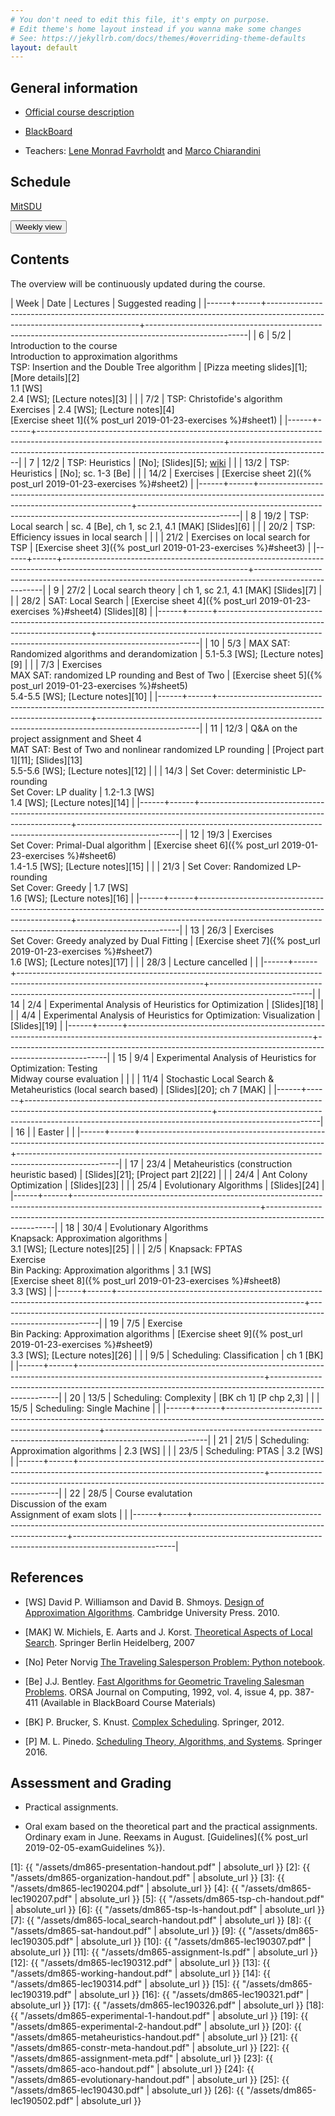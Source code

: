 ```yaml
---
# You don't need to edit this file, it's empty on purpose.
# Edit theme's home layout instead if you wanna make some changes
# See: https://jekyllrb.com/docs/themes/#overriding-theme-defaults
layout: default
---
```



## General information

- [Official course description](https://odinlister.sdu.dk/fagbesk/internkode/DM865/en)

- [BlackBoard](https://e-learn.sdu.dk/webapps/blackboard/execute/courseMain?course_id=_401855_1)

- Teachers: [Lene Monrad Favrholdt](http://www.imada.sdu.dk/~lenem/) and [Marco Chiarandini](http://www.imada.sdu.dk/~marco)


## Schedule



<a href="https://mitsdu.sdu.dk/skema/activity/N340040101/f19">MitSDU</a>


<button onclick="myFunction('h1')" class="w3-btn w3-cell
w3-left-align">Weekly view<i class="fa fa-caret-down"></i></button>
<div id="h1" class="w3-container w3-hide">

<div class="w3-responsive">


<div w3-include-html="./assets/dm865.html"></div> 
<script>
w3.includeHTML();
</script>
</div>
</div>




## Contents 

The overview will be continuously updated during the course.

| Week | Date | Lectures  	                                                                                                         | Suggested reading                                                                                     |
|------+------+----------------------------------------------------------------------------------------------------------------------------+-------------------------------------------------------------------------------------------------------|
|    6 | 5/2  | Introduction to the course <br> Introduction to approximation algorithms <br> TSP: Insertion and the Double Tree algorithm | [Pizza meeting slides][1]; [More details][2] <br> 1.1 [WS] <br> 2.4 [WS]; [Lecture notes][3]          |
|      | 7/2  | TSP: Christofide's algorithm <br> Exercises                                                                                | 2.4 [WS]; [Lecture notes][4]  <br> [Exercise sheet 1]({% post_url 2019-01-23-exercises %}#sheet1)     |
|------+------+----------------------------------------------------------------------------------------------------------------------------+-------------------------------------------------------------------------------------------------------|
|    7 | 12/2 | TSP: Heuristics                                                                                                            | [No]; [Slides][5];  [wiki](https://en.wikipedia.org/wiki/Held%E2%80%93Karp_algorithm)                 |
|      | 13/2 | TSP: Heuristics                                                                                                            | [No]; sc. 1-3 [Be]                                                                                    |
|      | 14/2 | Exercises                                                                                                                  | [Exercise sheet 2]({% post_url 2019-01-23-exercises %}#sheet2)                                        |
|------+------+----------------------------------------------------------------------------------------------------------------------------+-------------------------------------------------------------------------------------------------------|
|    8 | 19/2 | TSP: Local search                                                                                                          | sc. 4 [Be], ch 1, sc 2.1, 4.1 [MAK]  [Slides][6]                                                      |
|      | 20/2 | TSP: Efficiency issues in local search                                                                                     |                                                                                                       |
|      | 21/2 | Exercises on local search for TSP                                                                                          | [Exercise sheet 3]({% post_url 2019-01-23-exercises %}#sheet3)                                        |
|------+------+----------------------------------------------------------------------------------------------------------------------------+-------------------------------------------------------------------------------------------------------|
|    9 | 27/2 | Local search theory                                                                                                        | ch 1, sc 2.1, 4.1 [MAK] [Slides][7]                                                                   |
|      | 28/2 | SAT: Local Search                                                                                                          | [Exercise sheet 4]({% post_url 2019-01-23-exercises %}#sheet4)  [Slides][8]                           |
|------+------+----------------------------------------------------------------------------------------------------------------------------+-------------------------------------------------------------------------------------------------------|
|   10 | 5/3  | MAX SAT: Randomized algorithms and derandomization                                                                         | 5.1-5.3 [WS]; [Lecture notes][9]                                                                      |
|      | 7/3  | Exercises <br> MAX SAT: randomized LP rounding and Best of Two                                                             | [Exercise sheet 5]({% post_url 2019-01-23-exercises %}#sheet5) <br> 5.4-5.5 [WS]; [Lecture notes][10] |
|------+------+----------------------------------------------------------------------------------------------------------------------------+-------------------------------------------------------------------------------------------------------|
|   11 | 12/3 | Q&A on the project assignment and Sheet 4 <br> MAT SAT: Best of Two and nonlinear randomized LP rounding                   | [Project part 1][11]; [Slides][13] <br> 5.5-5.6 [WS]; [Lecture notes][12]                             |
|      | 14/3 | Set Cover: deterministic LP-rounding <br> Set Cover: LP duality                                                            | 1.2-1.3 [WS] <br> 1.4 [WS]; [Lecture notes][14]                                                       |
|------+------+----------------------------------------------------------------------------------------------------------------------------+-------------------------------------------------------------------------------------------------------|
|   12 | 19/3 | Exercises <br> Set Cover: Primal-Dual algorithm                                                                            | [Exercise sheet 6]({% post_url 2019-01-23-exercises %}#sheet6) <br> 1.4-1.5 [WS]; [Lecture notes][15] |
|      | 21/3 | Set Cover: Randomized LP-rounding <br> Set Cover: Greedy                                                                   | 1.7 [WS] <br> 1.6 [WS]; [Lecture notes][16]                                                           |
|------+------+----------------------------------------------------------------------------------------------------------------------------+-------------------------------------------------------------------------------------------------------|
|   13 | 26/3 | Exercises <br> Set Cover: Greedy analyzed by Dual Fitting                                                                  | [Exercise sheet 7]({% post_url 2019-01-23-exercises %}#sheet7) <br> 1.6 [WS]; [Lecture notes][17]     |
|      | 28/3 | Lecture cancelled                                                                                                          |                                                                                                       |
|------+------+----------------------------------------------------------------------------------------------------------------------------+-------------------------------------------------------------------------------------------------------|
|   14 | 2/4  | Experimental Analysis of Heuristics for Optimization                                                                       | [Slides][18]                                                                                          |
|      | 4/4  | Experimental Analysis of Heuristics for Optimization: Visualization                                                        | [Slides][19]                                                                                          |
|------+------+----------------------------------------------------------------------------------------------------------------------------+-------------------------------------------------------------------------------------------------------|
|   15 | 9/4  | Experimental Analysis of Heuristics for Optimization: Testing <br> Midway course evaluation                                |                                                                                                       |
|      | 11/4 | Stochastic Local Search & Metaheuristics (local search based)                                                              | [Slides][20];  ch 7 [MAK]                                                                             |
|------+------+----------------------------------------------------------------------------------------------------------------------------+-------------------------------------------------------------------------------------------------------|
|   16 |      | Easter                                                                                                                     |                                                                                                       |
|------+------+----------------------------------------------------------------------------------------------------------------------------+-------------------------------------------------------------------------------------------------------|
|   17 | 23/4 | Metaheuristics (construction heuristic based)                                                                              | [Slides][21]; [Project part 2][22]                                                                    |
|      | 24/4 | Ant Colony Optimization                                                                                                    | [Slides][23]                                                                                          |
|      | 25/4 | Evolutionary Algorithms                                                                                                    | [Slides][24]                                                                                          |
|------+------+----------------------------------------------------------------------------------------------------------------------------+-------------------------------------------------------------------------------------------------------|
|   18 | 30/4 | Evolutionary Algorithms <br> Knapsack: Approximation algorithms                                                            | <br> 3.1 [WS]; [Lecture notes][25]                                                                    |
|      | 2/5  | Knapsack: FPTAS <br> Exercise <br> Bin Packing: Approximation algorithms                                                   | 3.1 [WS] <br> [Exercise sheet 8]({% post_url 2019-01-23-exercises %}#sheet8) <br> 3.3 [WS]            |
|------+------+----------------------------------------------------------------------------------------------------------------------------+-------------------------------------------------------------------------------------------------------|
|   19 | 7/5  | Exercise <br> Bin Packing: Approximation algorithms                                                                        | [Exercise sheet 9]({% post_url 2019-01-23-exercises %}#sheet9) <br> 3.3 [WS]; [Lecture notes][26]     |
|      | 9/5  | Scheduling: Classification                                                                                                 | ch 1 [BK]                                                                                             |
|------+------+----------------------------------------------------------------------------------------------------------------------------+-------------------------------------------------------------------------------------------------------|
|   20 | 13/5 | Scheduling: Complexity                                                                                                     | [BK ch 1] [P chp 2,3]                                                                                 |
|      | 15/5 | Scheduling: Single Machine                                                                                                 |                                                                                                       |
|------+------+----------------------------------------------------------------------------------------------------------------------------+-------------------------------------------------------------------------------------------------------|
|   21 | 21/5 | Scheduling: Approximation algorithms                                                                                       | 2.3 [WS]                                                                                              |
|      | 23/5 | Scheduling: PTAS                                                                                                           | 3.2 [WS]                                                                                              |
|------+------+----------------------------------------------------------------------------------------------------------------------------+-------------------------------------------------------------------------------------------------------|
|   22 | 28/5 | Course evalutation <br> Discussion of the exam <br> Assignment of exam slots                                               |                                                                                                       |
|------+------+----------------------------------------------------------------------------------------------------------------------------+-------------------------------------------------------------------------------------------------------|


## References 

- [WS] David P. Williamson and David
  B. Shmoys. [Design of Approximation Algorithms](http://www.designofapproxalgs.com/). Cambridge
  University Press. 2010.

- [MAK] W. Michiels, E. Aarts and J. Korst. [Theoretical Aspects of Local Search](http://dx.doi.org/10.1007/978-3-540-35854-1). Springer Berlin Heidelberg, 2007


- [No] Peter Norvig [The Traveling Salesperson Problem: Python notebook](http://nbviewer.jupyter.org/url/norvig.com/ipython/TSP.ipynb).

- [Be]
  J.J. Bentley. [Fast Algorithms for Geometric Traveling Salesman Problems](http://dx.doi.org/10.1287/ijoc.4.4.387). ORSA
  Journal on Computing, 1992, vol. 4, issue 4, pp. 387-411 (Available in
  BlackBoard Course Materials)


- [BK] P. Brucker, S. Knust. [Complex
  Scheduling](https://doi.org/10.1007/978-3-642-23929-8). Springer, 2012.

- [P] M. L. Pinedo. [Scheduling Theory, Algorithms, and Systems](https://doi.org/10.1007/978-3-319-26580-3). Springer 2016.  





## Assessment and Grading

- Practical assignments. 

- Oral exam based on the theoretical part and the practical
  assignments. Ordinary exam in June. Reexams in August. [Guidelines]({% post_url 2019-02-05-examGuidelines %}).


[1]: {{ "/assets/dm865-presentation-handout.pdf" | absolute_url }}
[2]: {{ "/assets/dm865-organization-handout.pdf" | absolute_url }}
[3]: {{ "/assets/dm865-lec190204.pdf" | absolute_url }}
[4]: {{ "/assets/dm865-lec190207.pdf" | absolute_url }}
[5]: {{ "/assets/dm865-tsp-ch-handout.pdf" | absolute_url }}
[6]: {{ "/assets/dm865-tsp-ls-handout.pdf" | absolute_url }}
[7]: {{ "/assets/dm865-local_search-handout.pdf" | absolute_url }}
[8]: {{ "/assets/dm865-sat-handout.pdf" | absolute_url }}
[9]: {{ "/assets/dm865-lec190305.pdf" | absolute_url }}
[10]: {{ "/assets/dm865-lec190307.pdf" | absolute_url }}
[11]: {{ "/assets/dm865-assignment-ls.pdf" | absolute_url }}
[12]: {{ "/assets/dm865-lec190312.pdf" | absolute_url }}
[13]: {{ "/assets/dm865-working-handout.pdf" | absolute_url }}
[14]: {{ "/assets/dm865-lec190314.pdf" | absolute_url }}
[15]: {{ "/assets/dm865-lec190319.pdf" | absolute_url }}
[16]: {{ "/assets/dm865-lec190321.pdf" | absolute_url }}
[17]: {{ "/assets/dm865-lec190326.pdf" | absolute_url }}
[18]: {{ "/assets/dm865-experimental-1-handout.pdf" | absolute_url }}
[19]: {{ "/assets/dm865-experimental-2-handout.pdf" | absolute_url }}
[20]: {{ "/assets/dm865-metaheuristics-handout.pdf" | absolute_url }}
[21]: {{ "/assets/dm865-constr-meta-handout.pdf" | absolute_url }}
[22]: {{ "/assets/dm865-assignment-meta.pdf" | absolute_url }}
[23]: {{ "/assets/dm865-aco-handout.pdf" | absolute_url }}
[24]: {{ "/assets/dm865-evolutionary-handout.pdf" | absolute_url }}
[25]: {{ "/assets/dm865-lec190430.pdf" | absolute_url }}
[26]: {{ "/assets/dm865-lec190502.pdf" | absolute_url }}
